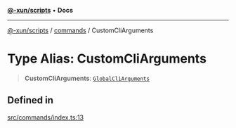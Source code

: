 [**@-xun/scripts**](../../README.md) • **Docs**

***

[@-xun/scripts](../../README.md) / [commands](../README.md) / CustomCliArguments

# Type Alias: CustomCliArguments

> **CustomCliArguments**: [`GlobalCliArguments`](../../configure/type-aliases/GlobalCliArguments.md)

## Defined in

[src/commands/index.ts:13](https://github.com/Xunnamius/xscripts/blob/99269ccded0ec7cc89215957b5aca27dbdc38070/src/commands/index.ts#L13)
